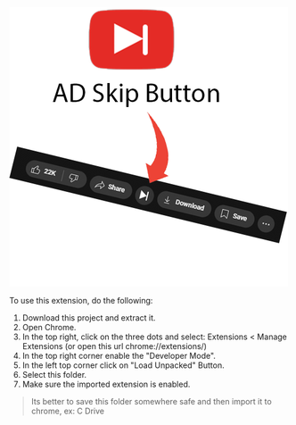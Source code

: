 ![Practicle Use Image](icons/image.png)

To use this extension, do the following:

1. Download this project and extract it.
2. Open Chrome.
3. In the top right, click on the three dots and select: Extensions < Manage Extensions (or open this url chrome://extensions/)
4. In the top right corner enable the "Developer Mode".
5. In the left top corner click on "Load Unpacked" Button.
6. Select this folder.
7. Make sure the imported extension is enabled.

> Its better to save this folder somewhere safe and then import it to chrome, ex: C Drive